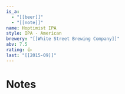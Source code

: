 ```yaml
---
is_a:
  - "[[beer]]"
  - "[[note]]"
name: Hoptimist IPA
style: IPA - American
brewery: "[[White Street Brewing Company]]"
abv: 7.5
rating: 👍
last: "[[2015-09]]"
---
```

# Notes

